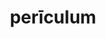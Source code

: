 ---
title: perīculum
meaning: danger
ch: [fourteen, f2, f]
pos: noun
stem: perīcul
genend: ī
abbgender: n.
abbgender2: neut.
gender: neuter
declension: second
six: y
---